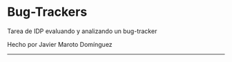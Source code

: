 # Bug-Trackers
Tarea de IDP evaluando y analizando un bug-tracker 

Hecho por Javier Maroto Domínguez
__________________________________
